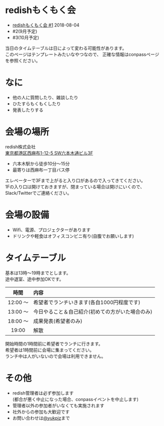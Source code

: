 # redishもくもく会

* [redishもくもく会 #1](https://redish.connpass.com/event/94104/) 2018-08-04
* #2(9月予定)
* #3(10月予定)

当日のタイムテーブルは日によって変わる可能性があります。  
このページはテンプレートみたいなやつなので、 正確な情報はconpassページを参照ください。  


# なに

* 他の人に質問したり、雑談したり
* ひたすらもくもくしたり
* 発表したりする


# 会場の場所

redish株式会社  
[東京都港区西麻布1-12-5 SW六本木通ビル3F](http://bit.ly/2tUTnot)  

* 六本木駅から徒歩10分〜15分  
* 最寄りは西麻布一丁目バス停  

エレベーターで3Fまで上がると入り口があるので入ってきてください。  
1Fの入り口は開けておきますが、閉まっている場合は開けにいくので、Slack/Twitterでご連絡ください。  


# 会場の設備

* Wifi、電源、プロジェクターがあります
* ドリンクや軽食はオフィスコンビニ有り(自腹でお願いします)


# タイムテーブル

基本は13時〜19時までとします。  
途中退室、途中参加OKです。  

| 時間     | 内容 |
|:--------:|:-----|
| 12:00 〜 | 希望者でランチいきます(各自1000円程度です) |
| 13:00 〜 | 今日やること＆自己紹介(初めての方がいた場合のみ) |
| 18:00 〜 | 成果発表(希望者のみ) |
| 19:00 | 解散 |

開始時間の1時間前に希望者でランチに行きます。  
希望者は1時間前に会場に集まってください。  
ランチ中は人がいないので会場は利用できません。  


# その他

* redish管理者は必ず参加します  
  (都合が悪く中止になった場合、conpassイベントを中止します)  
* 管理者以外の参加者がいなくても実施されます
* 社外からの参加も大歓迎です
* お問い合わせは[@yukpiz](https://twitter.com/yukpiz)まで
